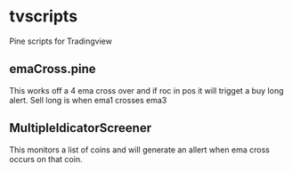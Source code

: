 # tvscripts
Pine scripts for Tradingview

## emaCross.pine
This works off a 4 ema cross over and if roc in pos it will trigget a buy long alert. Sell long is when ema1 crosses ema3

## MultipleIdicatorScreener
This monitors a list of coins and will generate an allert when ema cross occurs on that coin.